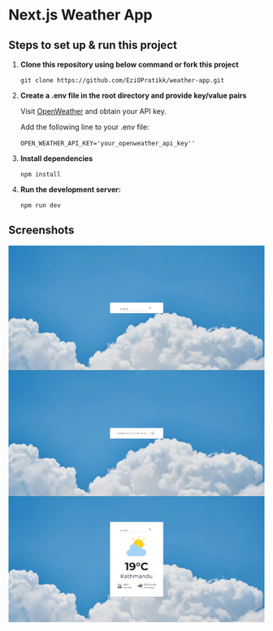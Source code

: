 # Next.js Weather App

## Steps to set up & run this project

1. **Clone this repository using below command or fork this project**
   ```
   git clone https://github.com/EziOPratikk/weather-app.git
   ```

2. **Create a .env file in the root directory and provide key/value pairs**

   Visit [OpenWeather](https://openweathermap.org/) and obtain your API key.

   Add the following line to your .env file:

   `OPEN_WEATHER_API_KEY='your_openweather_api_key''`

3. **Install dependencies**
   ```
   npm install
   ```
4. **Run the development server:**

   ```
   npm run dev
   ```
## Screenshots
<img src='public/images/screenshots/Screenshot 2025-01-29 143341.png' style="display: block;"/>
<img src='public/images/screenshots/Screenshot 2025-01-29 143452.png' style="display: block;"/>
<img src='public/images/screenshots/Screenshot 2025-01-29 143612.png' style="display: block;"/>